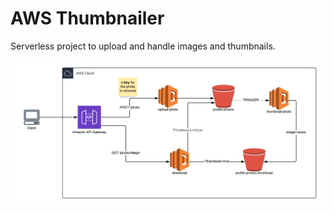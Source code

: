 # AWS Thumbnailer

Serverless project to upload and handle images and thumbnails.

[![Architecture](./AWS%20Thumbnailer.png)](./AWS%20Thumbnailer.png)  

